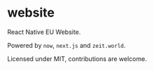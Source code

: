 # website

React Native EU Website. 

Powered by `now`, `next.js` and `zeit.world`.

Licensed under MIT, contributions are welcome.
